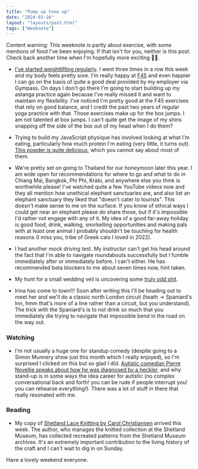 ```yaml
---
title: "Pump up tone up"
date: "2024-03-16"
layout: "layouts/post.html"
tags: ["Weeknote"]
---
```


Content warning: This weeknote is partly about exercise, with some mentions of food I've been enjoying. If that isn't for you, neither is this post. Check back another time when I'm hopefully more exciting ✌🏻.

-   [I've started weightlifting regularly](https://www.youtube.com/watch?v=5MfzHsBDh-4). I went three times in a row this week and my body feels pretty sore. I'm really happy at [F45](https://f45training.com/) and even happier I can go on the basis of quite a good deal provided by my employer via Gympass. On days I don't go there I'm going to start building up my astanga practice again because I've really missed it and want to maintain my flexibility. I've noticed I'm pretty good at the F45 exercises that rely on good balance, and I credit the past two years of regular yoga practice with that. Those exercises make up for the box jumps. I am not talented at box jumps. I can't quite get the image of my shins snapping off the side of the box out of my head when I do them?

-   Trying to build my JavaScript physique has involved looking at what I'm eating, particularly how much protein I'm eating (very little, it turns out). [This powder is quite delicious](https://theorganicproteincompany.co.uk/products/organic-whey-protein-madagascan-vanilla), which you cannot say about most of them.

-   We're pretty set on going to Thailand for our honeymoon later this year. I am wide open for recommendations for where to go and what to do in Chiang Mai, Bangkok, Phi Phi, Krabi, and anywhere else you think is worthwhile please! I've watched quite a few YouTube videos now and they all mention how unethical elephant sanctuaries are, and also list an elephant sanctuary they liked that "doesn't cater to tourists". This doesn't make sense to me on the surface. If you know of ethical ways I could get near an elephant please do share those, but if it's impossible I'd rather not engage with any of it. My idea of a good far-away holiday is good food, drink, walking, snorkelling opportunities and making pals with at least one animal I probably shouldn't be touching for health reasons (I miss you, tribe of Greek cats I loved in 2022).

-   I had another mock driving test. My instructor can't get his head around the fact that I'm able to navigate roundabouts successfully but I fumble immediately after or immediately before. I can't either. He has recommended beta blockers to me about seven times now, hint taken.

-   My hunt for a small wedding veil is uncovering some [truly odd shit](https://eugeniakim.com/products/cookie?pr_prod_strat=e5_desc&pr_rec_id=53b498658&pr_rec_pid=8193450049791&pr_ref_pid=8125801890047&pr_seq=uniform).

-   Irina has come to town!!! Soon after writing this I'll be heading out to meet her and we'll do a classic north London circuit (heath -> Spaniard's Inn, hmm that's more of a line rather than a circuit, but you understand). The trick with the Spaniard's is to not drink so much that you immediately die trying to navigate that impossible bend in the road on the way out.

### Watching

-   I'm not usually a huge one for standup comedy (despite going to a Simon Munnery show just this month which I really enjoyed), so I'm surprised I clicked on this but so glad I did. [Autistic comedian Pierre Novellie speaks about how he was diagnosed by a heckler](https://www.youtube.com/watch?v=w1jLTT4Ti-E&t=4362s), and why stand-up is in some ways the idea career for autistic (no complex conversational back and forth! you can be rude if people interrupt you! you can rehearse everything!). There was a lot of stuff in there that really resonated with me.

### Reading

-   My copy of [Shetland Lace Knitting by Carol Christiansen](https://www.whsmith.co.uk/products/shetland-fine-lace-knitting-recreating-patterns-from-the-past/carol-christiansen/hardback/9780719842870.html) arrived this week. The author, who manages the knitted collection at the Shetland Museum, has collected recreated patterns from the Shetland Museum archives. It's an extremely important contribution to the living history of the craft and I can't wait to dig in on Sunday.

Have a lovely weekend everyone.
